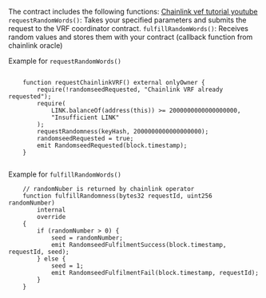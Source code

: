 The contract includes the following functions:
[Chainlink vef tutorial youtube](https://www.youtube.com/watch?v=JqZWariqh5s)
`requestRandomWords()`: Takes your specified parameters and submits the request to the VRF coordinator contract.
`fulfillRandomWords()`: Receives random values and stores them with your contract (callback function from chainlink oracle)

Example for `requestRandomWords()`

```solidity

    function requestChainlinkVRF() external onlyOwner {
        require(!randomseedRequested, "Chainlink VRF already requested");
        require(
            LINK.balanceOf(address(this)) >= 2000000000000000000,
            "Insufficient LINK"
        );
        requestRandomness(keyHash, 2000000000000000000);
        randomseedRequested = true;
        emit RandomseedRequested(block.timestamp);
    }


```


Example for `fulfillRandomWords()`

```solidity
    // randomNuber is returned by chainlink operator
    function fulfillRandomness(bytes32 requestId, uint256 randomNumber)
        internal
        override
    {
        if (randomNumber > 0) {
            seed = randomNumber;
            emit RandomseedFulfilmentSuccess(block.timestamp, requestId, seed);
        } else {
            seed = 1;
            emit RandomseedFulfilmentFail(block.timestamp, requestId);
        }
    }

```